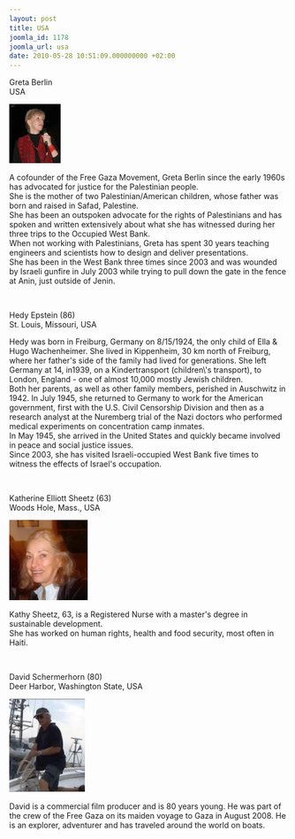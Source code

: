 ```yaml
---
layout: post
title: USA
joomla_id: 1178
joomla_url: usa
date: 2010-05-28 10:51:09.000000000 +02:00
---
```

<p>Greta Berlin<br />USA</p>
<p><img alt="Greta" src="images/stories/speakers/Greta.jpg" height="107" width="93" /></p>
<p>A cofounder of the Free Gaza Movement, Greta Berlin since the early 1960s has advocated for justice for the Palestinian people.<br />She is the mother of two Palestinian/American children, whose father was born and raised in Safad, Palestine.<br />She has been an outspoken advocate for the rights of Palestinians and has spoken and written extensively about what she has witnessed during her three trips to the Occupied West Bank.<br />When not working with Palestinians, Greta has spent 30 years teaching engineers and scientists how to design and deliver presentations.<br />She has been in the West Bank three times since 2003 and was wounded by Israeli gunfire in July 2003 while trying to pull down the gate in the fence at Anin, just outside of Jenin.</p>
<p> </p>
<p>Hedy Epstein (86)<br />St. Louis, Missouri, USA</p>
<p>Hedy was born in Freiburg, Germany on 8/15/1924, the only child of Ella & Hugo Wachenheimer. She lived in Kippenheim, 30 km north of Freiburg, where her father's side of the family had lived for generations. She left Germany at 14,  in1939, on a Kindertransport (children\'s transport), to London, England - one of almost 10,000 mostly Jewish children. <br />Both her parents, as well as other family members, perished in Auschwitz in 1942. In July 1945, she returned to Germany to work for the American government, first with the U.S. Civil Censorship Division and then as a research analyst at the Nuremberg trial of the Nazi doctors who performed medical experiments on concentration camp inmates. <br />In May 1945, she arrived in the United States and quickly became involved in peace and social justice issues.  <br />Since 2003, she has visited Israeli-occupied West Bank five times to witness the effects of Israel's occupation.</p>
<p> </p>
<p>Katherine Elliott Sheetz (63)<br />Woods Hole, Mass., USA</p>
<p><img alt="Kathy_Sheetz" src="images/stories/passenger/Kathy_Sheetz.jpg" height="145" width="142" /></p>
<p>Kathy Sheetz, 63, is a Registered Nurse with a master's degree in sustainable development.  <br />She has worked on human rights, health and food security, most often in Haiti.</p>
<p> </p>
<p>David Schermerhorn (80)<br />Deer Harbor, Washington State, USA</p>
<p><img alt="DavidS" src="images/stories/passenger/DavidS.jpg" height="169" width="137" /></p>
<p>David is a commercial film producer and is 80 years young. He was part of the crew of the Free Gaza on its maiden voyage to Gaza in August 2008. He is an explorer, adventurer and has traveled around the world on boats.</p>
<p> </p>
<p> </p>
